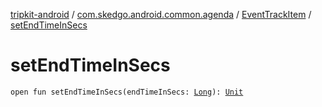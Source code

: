 [tripkit-android](../../index.md) / [com.skedgo.android.common.agenda](../index.md) / [EventTrackItem](index.md) / [setEndTimeInSecs](./set-end-time-in-secs.md)

# setEndTimeInSecs

`open fun setEndTimeInSecs(endTimeInSecs: `[`Long`](https://kotlinlang.org/api/latest/jvm/stdlib/kotlin/-long/index.html)`): `[`Unit`](https://kotlinlang.org/api/latest/jvm/stdlib/kotlin/-unit/index.html)